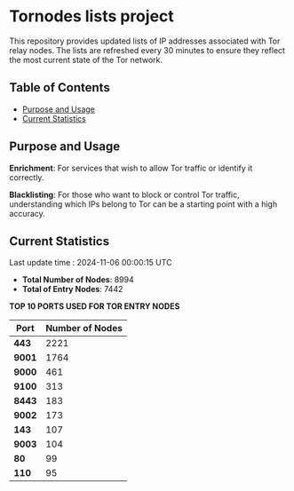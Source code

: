 # Tornodes lists project

This repository provides updated lists of IP addresses associated with Tor relay nodes. The lists are refreshed every 30 minutes to ensure they reflect the most current state of the Tor network.

## Table of Contents

- [Purpose and Usage](#purpose-and-usage)
- [Current Statistics](#current-statistics)


## Purpose and Usage

**Enrichment**: For services that wish to allow Tor traffic or identify it correctly.

**Blacklisting**: For those who want to block or control Tor traffic, understanding which IPs belong to Tor can be a starting point with a high accuracy.

## Current Statistics

Last update time : 2024-11-06 00:00:15 UTC

- **Total Number of Nodes**: 8994
- **Total of Entry Nodes**: 7442

**TOP 10 PORTS USED FOR TOR ENTRY NODES**

| **Port** | **Number of Nodes** |
|------|-----------------|
| **443**   | 2221  |
| **9001**   | 1764  |
| **9000**   | 461  |
| **9100**   | 313  |
| **8443**   | 183  |
| **9002**   | 173  |
| **143**   | 107  |
| **9003**   | 104  |
| **80**   | 99  |
| **110**   | 95  |

